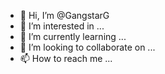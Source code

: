 - 👋 Hi, I’m @GangstarG
- 👀 I’m interested in ...
- 🌱 I’m currently learning ...
- 💞️ I’m looking to collaborate on ...
- 📫 How to reach me ...

<!---
GangstarG/GangstarG is a ✨ special ✨ repository because its `README.md` (this file) appears on your GitHub profile.
You can click the Preview link to take a look at your changes.
--->
